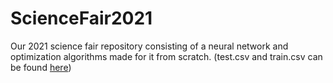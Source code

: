 # ScienceFair2021
Our 2021 science fair repository consisting of a neural network and optimization algorithms made for it from scratch.
(test.csv and train.csv can be found [here](https://www.kaggle.com/rakuraku678/mnist-60000-hand-written-number-images))

